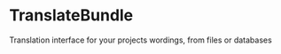 TranslateBundle
===============

Translation interface for your projects wordings, from files or databases